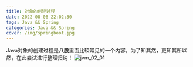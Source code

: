 ```yaml
---
title: 对象的创建过程
date: 2022-08-06 22:02:30
tags: Java && Spring
categories: Java && Spring
cover: /img/springboot.jpg
---
```


Java对象的创建过程是**八股**里面比较常见的一个内容。为了知其然，更知其所以然，在此尝试进行整理归纳！
![jvm_02_01](/img/Java_and_Spring/jvm02/jvm_02_01.png)
